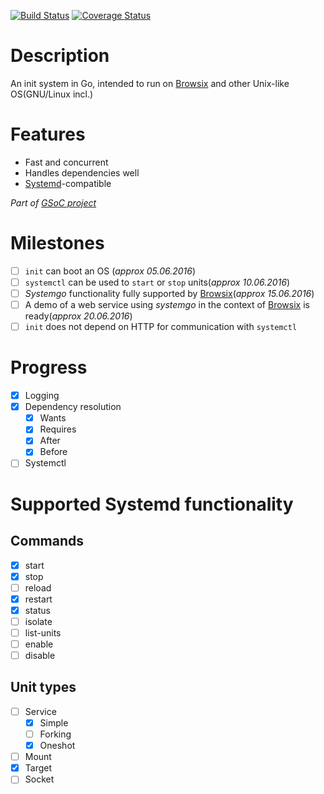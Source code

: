 [![Build Status](https://travis-ci.org/b1101/systemgo.svg?branch=master&bust=1)](https://travis-ci.org/b1101/systemgo)
[![Coverage Status](https://coveralls.io/repos/github/b1101/systemgo/badge.svg?branch=master&bust=1)](https://coveralls.io/github/b1101/systemgo?branch=master)

# Description
An init system in Go, intended to run on [Browsix](https://github.com/plasma-umass/browsix) and other Unix-like OS(GNU/Linux incl.)
# Features
* Fast and concurrent
* Handles dependencies well
* [Systemd](https://github.com/Systemd/Systemd)-compatible

_Part of [GSoC project](https://summerofcode.withgoogle.com/projects/#6227933760847872)_

# Milestones
- [ ] `init` can boot an OS (_approx 05.06.2016_)
- [ ] `systemctl` can be used to `start` or `stop` units(_approx 10.06.2016_)
- [ ] _Systemgo_ functionality fully supported by [Browsix](https://github.com/plasma-umass/browsix)(_approx 15.06.2016_)
- [ ] A demo of a web service using _systemgo_ in the context of [Browsix](https://github.com/plasma-umass/browsix) is ready(_approx 20.06.2016_)
- [ ] `init` does not depend on HTTP for communication with `systemctl`

# Progress
- [x] Logging
- [x] Dependency resolution
    - [x] Wants
    - [x] Requires
    - [x] After
    - [x] Before
- [ ] Systemctl

# Supported Systemd functionality
## Commands
- [x] start
- [x] stop
- [ ] reload
- [x] restart
- [x] status
- [ ] isolate
- [ ] list-units
- [ ] enable
- [ ] disable

## Unit types
- [ ] Service
  - [x] Simple
  - [ ] Forking
  - [x] Oneshot
- [ ] Mount
- [x] Target
- [ ] Socket
